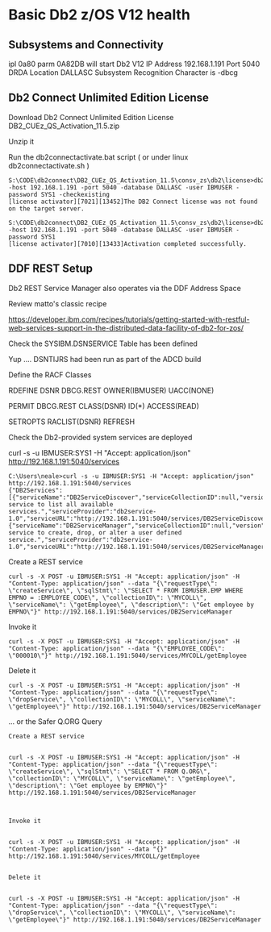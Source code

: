 # Basic Db2 z/OS V12 health

## Subsystems and Connectivity

ipl 0a80 parm 0A82DB
will start Db2 V12
IP Address 192.168.1.191
Port 5040
DRDA Location DALLASC
Subsystem Recognition Character is -dbcg


## Db2 Connect Unlimited Edition License

Download Db2 Connect Unlimited Edition License
DB2_CUEz_QS_Activation_11.5.zip

Unzip it

Run the db2connectactivate.bat script ( or under linux db2connectactivate.sh )


```
S:\CODE\db2connect\DB2_CUEz_QS_Activation_11.5\consv_zs\db2\license>db2connectactivate.bat -host 192.168.1.191 -port 5040 -database DALLASC -user IBMUSER -password SYS1 -checkexisting
[license activator][7021][13452]The DB2 Connect license was not found on the target server.

S:\CODE\db2connect\DB2_CUEz_QS_Activation_11.5\consv_zs\db2\license>db2connectactivate.bat -host 192.168.1.191 -port 5040 -database DALLASC -user IBMUSER -password SYS1
[license activator][7010][13433]Activation completed successfully.
```


## DDF REST Setup


Db2 REST Service Manager also operates via the DDF Address Space


Review matto's classic recipe

 https://developer.ibm.com/recipes/tutorials/getting-started-with-restful-web-services-support-in-the-distributed-data-facility-of-db2-for-zos/
 

Check the SYSIBM.DSNSERVICE Table has been defined

 
Yup …. 
DSNTIJRS had been run as part of the ADCD build
 

Define the RACF Classes

 
RDEFINE DSNR DBCG.REST OWNER(IBMUSER) UACC(NONE)
 
PERMIT DBCG.REST CLASS(DSNR) ID(*) ACCESS(READ)
 
SETROPTS RACLIST(DSNR) REFRESH
 
Check the Db2-provided system services are deployed
 
curl -s -u IBMUSER:SYS1 -H "Accept: application/json" http://192.168.1.191:5040/services

```
C:\Users\neale>curl -s -u IBMUSER:SYS1 -H "Accept: application/json" http://192.168.1.191:5040/services
{"DB2Services":[{"serviceName":"DB2ServiceDiscover","serviceCollectionID":null,"version":null,"isDefaultVersion":true,"serviceStatus":"started","serviceDescription":"DB2 service to list all available services.","serviceProvider":"db2service-1.0","serviceURL":"http://192.168.1.191:5040/services/DB2ServiceDiscover"},{"serviceName":"DB2ServiceManager","serviceCollectionID":null,"version":null,"isDefaultVersion":true,"serviceStatus":"started","serviceDescription":"DB2 service to create, drop, or alter a user defined service.","serviceProvider":"db2service-1.0","serviceURL":"http://192.168.1.191:5040/services/DB2ServiceManager"}]}
```

Create a REST service

 
```
curl -s -X POST -u IBMUSER:SYS1 -H "Accept: application/json" -H "Content-Type: application/json" --data "{\"requestType\": \"createService\", \"sqlStmt\": \"SELECT * FROM IBMUSER.EMP WHERE EMPNO = :EMPLOYEE_CODE\", \"collectionID\": \"MYCOLL\", \"serviceName\": \"getEmployee\", \"description\": \"Get employee by EMPNO\"}" http://192.168.1.191:5040/services/DB2ServiceManager
``` 
 

Invoke it

``` 
curl -s -X POST -u IBMUSER:SYS1 -H "Accept: application/json" -H "Content-Type: application/json" --data "{\"EMPLOYEE_CODE\": \"000010\"}" http://192.168.1.191:5040/services/MYCOLL/getEmployee
``` 

Delete it

``` 
curl -s -X POST -u IBMUSER:SYS1 -H "Accept: application/json" -H "Content-Type: application/json" --data "{\"requestType\": \"dropService\", \"collectionID\": \"MYCOLL\", \"serviceName\": \"getEmployee\"}" http://192.168.1.191:5040/services/DB2ServiceManager 
```

 ... or the Safer Q.ORG Query
 
 ```
 Create a REST service

 
curl -s -X POST -u IBMUSER:SYS1 -H "Accept: application/json" -H "Content-Type: application/json" --data "{\"requestType\": \"createService\", \"sqlStmt\": \"SELECT * FROM Q.ORG\", \"collectionID\": \"MYCOLL\", \"serviceName\": \"getEmployee\", \"description\": \"Get employee by EMPNO\"}" http://192.168.1.191:5040/services/DB2ServiceManager
 
 

Invoke it

 
curl -s -X POST -u IBMUSER:SYS1 -H "Accept: application/json" -H "Content-Type: application/json" --data "{}" http://192.168.1.191:5040/services/MYCOLL/getEmployee
 

Delete it

 
curl -s -X POST -u IBMUSER:SYS1 -H "Accept: application/json" -H "Content-Type: application/json" --data "{\"requestType\": \"dropService\", \"collectionID\": \"MYCOLL\", \"serviceName\": \"getEmployee\"}" http://192.168.1.191:5040/services/DB2ServiceManager 
 ```


